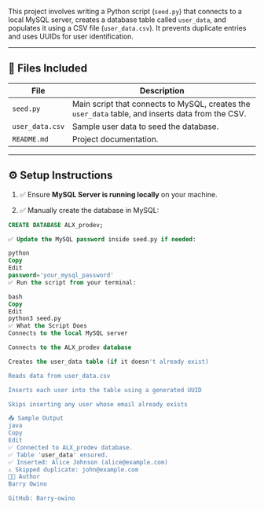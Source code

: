 
This project involves writing a Python script (`seed.py`) that connects to a local MySQL server, creates a database table called `user_data`, and populates it using a CSV file (`user_data.csv`). It prevents duplicate entries and uses UUIDs for user identification.

---

## 📁 Files Included

| File            | Description                                                                 |
|-----------------|-----------------------------------------------------------------------------|
| `seed.py`       | Main script that connects to MySQL, creates the `user_data` table, and inserts data from the CSV. |
| `user_data.csv` | Sample user data to seed the database.                                      |
| `README.md`     | Project documentation.                                                      |

---

## ⚙️ Setup Instructions

1. ✅ Ensure **MySQL Server is running locally** on your machine.

2. ✅ Manually create the database in MySQL:

```sql
CREATE DATABASE ALX_prodev;

✅ Update the MySQL password inside seed.py if needed:

python
Copy
Edit
password='your_mysql_password'
✅ Run the script from your terminal:

bash
Copy
Edit
python3 seed.py
✅ What the Script Does
Connects to the local MySQL server

Connects to the ALX_prodev database

Creates the user_data table (if it doesn't already exist)

Reads data from user_data.csv

Inserts each user into the table using a generated UUID

Skips inserting any user whose email already exists

📤 Sample Output
java
Copy
Edit
✅ Connected to ALX_prodev database.
✅ Table 'user_data' ensured.
✅ Inserted: Alice Johnson (alice@example.com)
⚠️ Skipped duplicate: john@example.com
👨‍💻 Author
Barry Owino

GitHub: Barry-owino
